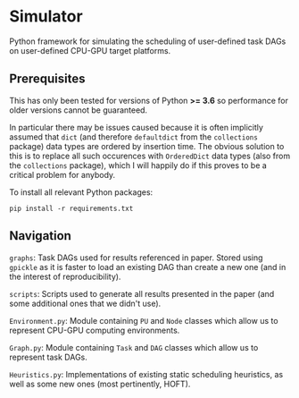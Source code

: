 # Simulator

Python framework for simulating the scheduling of user-defined task DAGs on user-defined CPU-GPU target platforms.

## Prerequisites

This has only been tested for versions of Python **>= 3.6** so performance for older versions cannot be guaranteed.

In particular there may be issues caused because it is often implicitly assumed that `dict` (and therefore `defaultdict` from the `collections` package) data types are ordered by insertion time. The obvious solution to this is to replace all such occurences with `OrderedDict` data types (also from the `collections` package), which I will happily do if this proves to be a critical problem for anybody.  

To install all relevant Python packages:
```
pip install -r requirements.txt
```

## Navigation

`graphs`: Task DAGs used for results referenced in paper. Stored using `gpickle` as it is faster to load an existing DAG than create a new one (and in the interest of reproducibility).

`scripts`: Scripts used to generate all results presented in the paper (and some additional ones that we didn't use).

`Environment.py`: Module containing `PU` and `Node` classes which allow us to represent CPU-GPU computing environments.

`Graph.py`: Module containing `Task` and `DAG` classes which allow us to represent task DAGs.

`Heuristics.py`: Implementations of existing static scheduling heuristics, as well as some new ones (most pertinently, HOFT). 
